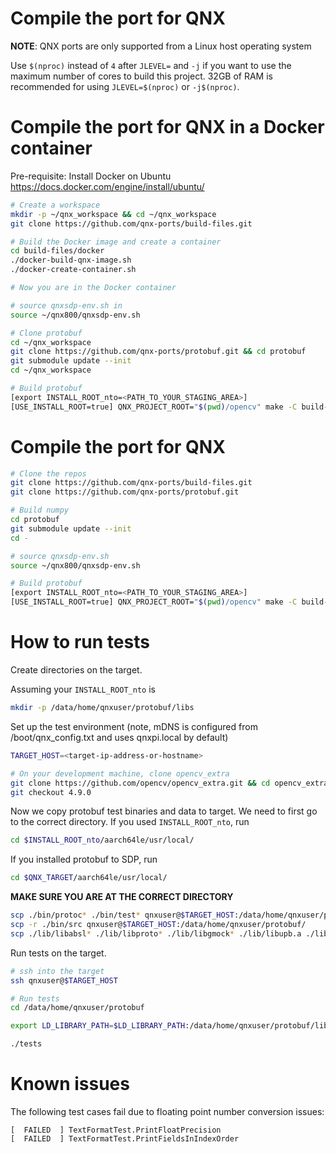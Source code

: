 # Compile the port for QNX

**NOTE**: QNX ports are only supported from a Linux host operating system

Use `$(nproc)` instead of `4` after `JLEVEL=` and `-j` if you want to use the maximum number of cores to build this project.
32GB of RAM is recommended for using `JLEVEL=$(nproc)` or `-j$(nproc)`.

# Compile the port for QNX in a Docker container

Pre-requisite: Install Docker on Ubuntu https://docs.docker.com/engine/install/ubuntu/
```bash
# Create a workspace
mkdir -p ~/qnx_workspace && cd ~/qnx_workspace
git clone https://github.com/qnx-ports/build-files.git

# Build the Docker image and create a container
cd build-files/docker
./docker-build-qnx-image.sh
./docker-create-container.sh

# Now you are in the Docker container

# source qnxsdp-env.sh in
source ~/qnx800/qnxsdp-env.sh

# Clone protobuf
cd ~/qnx_workspace
git clone https://github.com/qnx-ports/protobuf.git && cd protobuf
git submodule update --init
cd ~/qnx_workspace

# Build protobuf
[export INSTALL_ROOT_nto=<PATH_TO_YOUR_STAGING_AREA>]
[USE_INSTALL_ROOT=true] QNX_PROJECT_ROOT="$(pwd)/opencv" make -C build-files/ports/protobuf install JLEVEL=4
```

# Compile the port for QNX
```bash
# Clone the repos
git clone https://github.com/qnx-ports/build-files.git
git clone https://github.com/qnx-ports/protobuf.git

# Build numpy
cd protobuf
git submodule update --init
cd -

# source qnxsdp-env.sh
source ~/qnx800/qnxsdp-env.sh

# Build protobuf
[export INSTALL_ROOT_nto=<PATH_TO_YOUR_STAGING_AREA>]
[USE_INSTALL_ROOT=true] QNX_PROJECT_ROOT="$(pwd)/opencv" make -C build-files/ports/protobuf install JLEVEL=4
```

# How to run tests

Create directories on the target.

Assuming your `INSTALL_ROOT_nto` is 

```bash
mkdir -p /data/home/qnxuser/protobuf/libs
````

Set up the test environment (note, mDNS is configured from
/boot/qnx_config.txt and uses qnxpi.local by default)
```bash
TARGET_HOST=<target-ip-address-or-hostname>

# On your development machine, clone opencv_extra
git clone https://github.com/opencv/opencv_extra.git && cd opencv_extra
git checkout 4.9.0
```
Now we copy protobuf test binaries and data to target. We need to first go to the correct directory.
If you used `INSTALL_ROOT_nto`, run 
```bash
cd $INSTALL_ROOT_nto/aarch64le/usr/local/
```

If you installed protobuf to SDP, run
```bash
cd $QNX_TARGET/aarch64le/usr/local/
```
**MAKE SURE YOU ARE AT THE CORRECT DIRECTORY**

```bash
scp ./bin/protoc* ./bin/test* qnxuser@$TARGET_HOST:/data/home/qnxuser/protobuf/
scp -r ./bin/src qnxuser@$TARGET_HOST:/data/home/qnxuser/protobuf/
scp ./lib/libabsl* ./lib/libproto* ./lib/libgmock* ./lib/libupb.a ./lib/libutf8* qnxuser@$TARGET_HOST:/data/home/qnxuser/protobuf/libs
```

Run tests on the target.
```bash
# ssh into the target
ssh qnxuser@$TARGET_HOST

# Run tests
cd /data/home/qnxuser/protobuf

export LD_LIBRARY_PATH=$LD_LIBRARY_PATH:/data/home/qnxuser/protobuf/libs

./tests
```

# Known issues

The following test cases fail due to floating point number conversion issues:
```
[  FAILED  ] TextFormatTest.PrintFloatPrecision
[  FAILED  ] TextFormatTest.PrintFieldsInIndexOrder
```